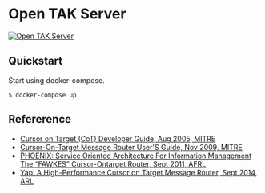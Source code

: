 Open TAK Server
===============

 [![Open TAK Server](https://circleci.com/gh/tma5/otaks.svg?style=svg&circle-token=e7d61bafbb0b320b50ae5756b4fa772d19a1989e)](https://app.circleci.com/pipelines/github/tma5/otaks)

Quickstart
----------

Start using docker-compose.

```
$ docker-compose up
```


## Refererence

- [Cursor on Target (CoT) Developer Guide, Aug 2005, MITRE](https://apps.dtic.mil/dtic/tr/fulltext/u2/a637348.pdf)
- [Cursor-On-Target Message Router User'S Guide, Nov 2009, MITRE](https://www.mitre.org/sites/default/files/pdf/09_4937.pdf)
- [PHOENIX: Service Oriented Architecture For Information Management The “FAWKES” Cursor-Ontarget Router, Sept 2011, AFRL](https://apps.dtic.mil/dtic/tr/fulltext/u2/a550101.pdf)
- [Yap: A High-Performance Cursor on Target Message Router, Sept 2014, ARL](https://apps.dtic.mil/sti/pdfs/ADA610603.pdf)
